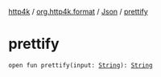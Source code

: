 [http4k](../../index.md) / [org.http4k.format](../index.md) / [Json](index.md) / [prettify](./prettify.md)

# prettify

`open fun prettify(input: `[`String`](https://kotlinlang.org/api/latest/jvm/stdlib/kotlin/-string/index.html)`): `[`String`](https://kotlinlang.org/api/latest/jvm/stdlib/kotlin/-string/index.html)